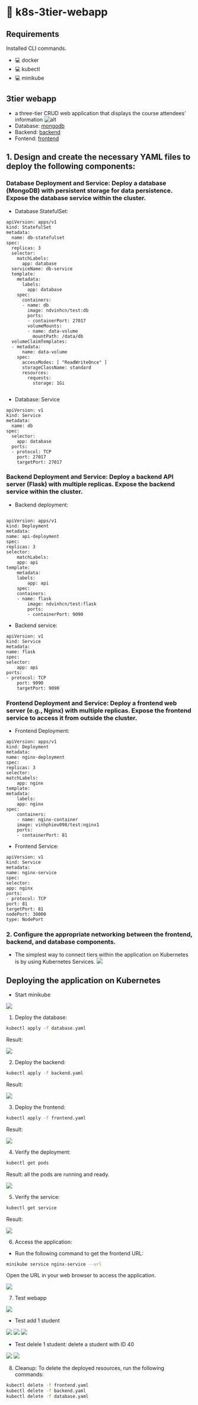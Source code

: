 # 🦌 k8s-3tier-webapp
## Requirements

Installed CLI commands.

-   :computer: docker
-   :computer: kubectl
-   :computer: minikube


## 3tier webapp
- a three-tier CRUD web application that displays the course attendees’ information
![alt](images/image2.png)
- Database: [mongodb](https://hub.docker.com/layers/vinhphieu098/test/db/images/sha256-313f4090b1ef7e94575472638ec872372da72a2b13555ea13ae88030c88ebb1c?context=repo)
- Backend: [backend](https://hub.docker.com/layers/vinhphieu098/test/flask/images/sha256-503c282666a91e2d810b3e9d0bfed41a1610513e1367db8909cd22a10b1fa664?context=repo)
- Fontend: [frontend](https://hub.docker.com/layers/vinhphieu098/test/nginx1/images/sha256-86ea3b279179a1449cc88fb4bd58a221cd493b1c2422d75be885302c10d87b80?context=repo)


## 1. Design and create the necessary YAML files to deploy the following components:

### Database Deployment and Service: Deploy a database (MongoDB) with persistent storage for data persistence. Expose the database service within the cluster.
- Database StatefulSet:
``` text
apiVersion: apps/v1
kind: StatefulSet
metadata:
  name: db-statefulset
spec:
  replicas: 3
  selector:
    matchLabels:
      app: database
  serviceName: db-service
  template:
    metadata:
      labels:
        app: database
    spec:
      containers:
      - name: db
        image: ndvinhcn/test:db
        ports:
        - containerPort: 27017
        volumeMounts:
        - name: data-volume
          mountPath: /data/db
  volumeClaimTemplates:
  - metadata:
      name: data-volume
    spec:
      accessModes: [ "ReadWriteOnce" ]
      storageClassName: standard
      resources:
        requests:
          storage: 1Gi


```
- Database: Service

``` text
apiVersion: v1
kind: Service
metadata:
  name: db
spec:
  selector:
    app: database
  ports:
  - protocol: TCP
    port: 27017
    targetPort: 27017
``` 

### Backend Deployment and Service: Deploy a backend API server (Flask) with multiple replicas. Expose the backend service within the cluster.

- Backend deployment:
``` text

apiVersion: apps/v1
kind: Deployment
metadata:
name: api-deployment
spec:
replicas: 3
selector:
    matchLabels:
    app: api
template:
    metadata:
    labels:
        app: api
    spec:
    containers:
    - name: flask
        image: ndvinhcn/test:flask
        ports:
        - containerPort: 9090
```

- Backend service: 
  
``` text
apiVersion: v1
kind: Service
metadata:
name: flask
spec:
selector:
    app: api
ports:
- protocol: TCP
    port: 9090
    targetPort: 9090
```

### Frontend Deployment and Service: Deploy a frontend web server (e.g., Nginx) with multiple replicas. Expose the frontend service to access it from outside the cluster.

- Frontend Deployment:

``` text
apiVersion: apps/v1
kind: Deployment
metadata:
name: nginx-deployment
spec:
replicas: 3
selector:
matchLabels:
    app: nginx
template:
metadata:
    labels:
    app: nginx
spec:
    containers:
    - name: nginx-container
    image: vinhphieu098/test:nginx1
    ports:
    - containerPort: 81
```

- Frontend Service: 
``` text 
apiVersion: v1     
kind: Service
metadata:
name: nginx-service
spec:
selector:
app: nginx
ports:
- protocol: TCP
port: 81
targetPort: 81
nodePort: 30000
type: NodePort

```

### 2. Configure the appropriate networking between the frontend, backend, and database components.
- The simplest way to connect tiers within the application on Kubernetes is by using Kubernetes Services. 
![](images/service.jpg)


## Deploying the application on Kubernetes
- Start minikube

![](images/minikube.jpg)
1. Deploy the database:
``` bash
kubectl apply -f database.yaml
```
Result:

![](images/db.jpg)


2. Deploy the backend:
``` bash
kubectl apply -f backend.yaml
```
Result:

![](images/be.jpg)


3. Deploy the frontend:
``` bash
kubectl apply -f frontend.yaml
```
Result: 

![](images/fe.png)

4. Verify the deployment:
``` bash
kubectl get pods
```
Result: all the pods are running and ready.

![](images/pod.jpg)

5. Verify the service:
```bash
kubectl get service 
```
Result: 

![](images/ser1.jpg)

6. Access the application:

- Run the following command to get the frontend URL:
``` bash
minikube service nginx-service --url
```
Open the URL in your web browser to access the application.

![](images/url.png)

7. Test webapp

![](images/app1.png)

- Test add 1 student
  
![](images/test1.jpg)
![](images/test2.jpg)
![](images/test3.jpg)

- Test delele 1 student: delete a student with ID 40
  
![](images/dele1.jpg)
![](images/dele2.jpg)

8. Cleanup: To delete the deployed resources, run the following commands:
``` bash 
kubectl delete -f frontend.yaml
kubectl delete -f backend.yaml
kubectl delete -f database.yaml
```